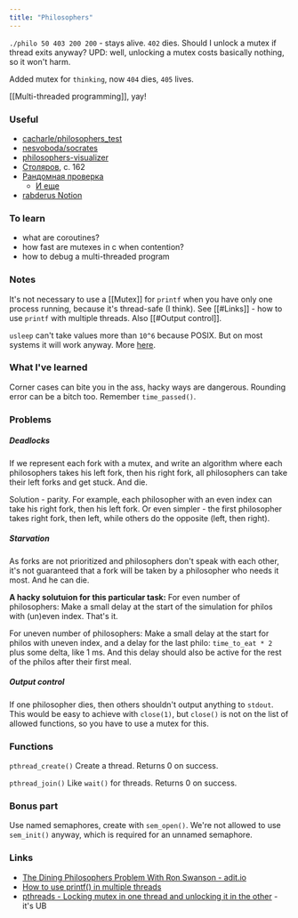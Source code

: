 ```yaml
---
title: "Philosophers"
---
```


`./philo 50 403 200 200` - stays alive. `402` dies.
Should I unlock a mutex if thread exits anyway? UPD: well, unlocking a mutex costs basically nothing, so it won't harm.

Added mutex for `thinking`, now `404` dies, `405` lives.

[[Multi-threaded programming]], yay!

### Useful
- [cacharle/philosophers_test](https://github.com/cacharle/philosophers_test)
- [nesvoboda/socrates](https://github.com/nesvoboda/socrates)
- [philosophers-visualizer](https://nafuka11.github.io/philosophers-visualizer/)
- [Столяров](http://www.stolyarov.info/books/pdf/osintro.pdf), с. 162
- [Рандомная проверка](https://disk.yandex.ru/i/FVeGa1GfSvxSNw)
	- [И еще](https://projects.intra.42.fr/projects/42cursus-philosophers/projects_users/2542775)
- [rabderus Notion](https://rbellero.notion.site/Philosophers-439386543ff44860870a25d6e63be109)

### To learn
- what are coroutines?
- how fast are mutexes in c when contention?
- how to debug a multi-threaded program

### Notes
It's not necessary to use a [[Mutex]] for `printf` when you have only one process running, because it's thread-safe (I think). See [[#Links]] - how to use `printf` with multiple threads. Also [[#Output control]].

`usleep` can't take values more than `10^6` because POSIX. But on most systems it will work anyway. More [here](https://stackoverflow.com/questions/12175106).

### What I've learned
Corner cases can bite you in the ass, hacky ways are dangerous.
Rounding error can be a bitch too. Remember `time_passed()`.

### Problems
##### Deadlocks
If we represent each fork with a mutex, and write an algorithm where each philosophers takes his left fork, then his right fork, all philosophers can take their left forks and get stuck. And die.

Solution - parity. For example, each philosopher with an even index can take his right fork, then his left fork. Or even simpler - the first philosopher takes right fork, then left, while others do the opposite (left, then right).

##### Starvation
As forks are not prioritized and philosophers don't speak with each other, it's not guaranteed that a fork will be taken by a philosopher who needs it most. And he can die.

**A hacky solutuion for this particular task:**
For even number of philosophers:
Make a small delay at the start of the simulation for philos with (un)even index. That's it.

For uneven number of philosophers:
Make a small delay at the start for philos with uneven index, and a delay for the last philo: `time_to_eat * 2` plus some delta, like 1 ms. And this delay should also be active for the rest of the philos after their first meal.


##### Output control
If one philosopher dies, then others shouldn't output anything to `stdout`. This would be easy to achieve with `close(1)`, but `close()` is not on the list of allowed functions, so you have to use a mutex for this.

### Functions
`pthread_create()`
Create a thread. Returns 0 on success.

`pthread_join()`
Like `wait()` for threads. Returns 0 on success.

### Bonus part
Use named semaphores, create with `sem_open()`. We're not allowed to use `sem_init()` anyway, which is required for an unnamed semaphore.

### Links
- [The Dining Philosophers Problem With Ron Swanson - adit.io](https://adit.io/posts/2013-05-11-The-Dining-Philosophers-Problem-With-Ron-Swanson.html)
- [How to use printf() in multiple threads](https://stackoverflow.com/questions/23586682)
- [pthreads - Locking mutex in one thread and unlocking it in the other](https://stackoverflow.com/questions/4608843) - it's UB
